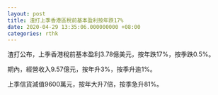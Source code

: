 ```yaml
---
layout: post
title: 渣打上季香港區稅前基本盈利按年跌17%
date: 2020-04-29 13:35:06.000000000 +08:00
categories: rthk
---
```


渣打公布，上季香港稅前基本盈利3.78億美元，按年跌17%，按季跌0.5%。

期內，經營收入9.57億元，按年升3%，按季升逾1%。

上季信貨減值9600萬元，按年大升7倍，按季急升81%。

